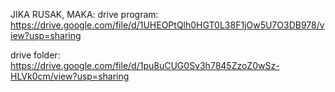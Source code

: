 JIKA RUSAK, MAKA:
drive program:
https://drive.google.com/file/d/1UHEOPtQlh0HGT0L38F1jOw5U7O3DB978/view?usp=sharing

drive folder:
https://drive.google.com/file/d/1pu8uCUG0Sv3h7845ZzoZ0wSz-HLVk0cm/view?usp=sharing
